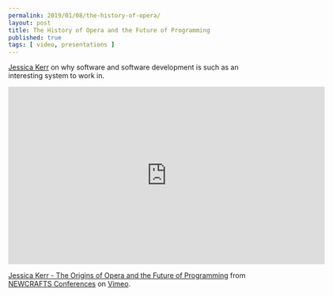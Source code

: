 ```yaml
---
permalink: 2019/01/08/the-history-of-opera/
layout: post
title: The History of Opera and the Future of Programming
published: true 
tags: [ video, presentations ]
---
```


<a href="https://twitter.com/jessitron">Jessica Kerr</a> on why software and software development is such as an interesting system to work in.

<iframe src="https://player.vimeo.com/video/275530178?title=0&byline=0&portrait=0" width="640" height="360" frameborder="0" webkitallowfullscreen mozallowfullscreen allowfullscreen></iframe>
<p><a href="https://vimeo.com/275530178">Jessica Kerr - The Origins of Opera and the Future of Programming</a> from <a href="https://vimeo.com/newcrafts">NEWCRAFTS Conferences</a> on <a href="https://vimeo.com">Vimeo</a>.</p>

